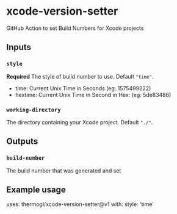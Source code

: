 # xcode-version-setter
GitHub Action to set Build Numbers for Xcode projects

## Inputs

### `style`

**Required** The style of build number to use. Default `"time"`. 

- time: Current Unix Time in Seconds (eg: 1575499222)
- hextime: Current Unix Time in Second in Hex: (eg: 5de83486)

### `working-directory`

The directory containing your Xcode project. Default `"./"`.

## Outputs

### `build-number`

The build number that was generated and set

## Example usage

uses: thermogl/xcode-version-setter@v1
with:
	style: 'time'